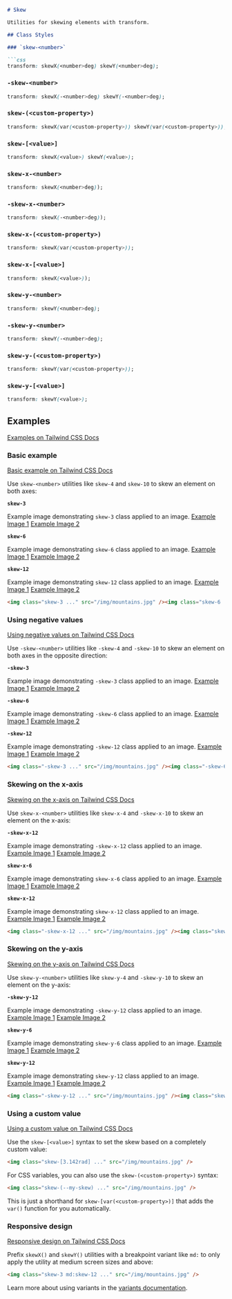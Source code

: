 ```markdown
# Skew

Utilities for skewing elements with transform.

## Class Styles

### `skew-<number>`

```css
transform: skewX(<number>deg) skewY(<number>deg);
```

### `-skew-<number>`

```css
transform: skewX(-<number>deg) skewY(-<number>deg);
```

### `skew-(<custom-property>)`

```css
transform: skewX(var(<custom-property>)) skewY(var(<custom-property>));
```

### `skew-[<value>]`

```css
transform: skewX(<value>) skewY(<value>);
```

### `skew-x-<number>`

```css
transform: skewX(<number>deg));
```

### `-skew-x-<number>`

```css
transform: skewX(-<number>deg));
```

### `skew-x-(<custom-property>)`

```css
transform: skewX(var(<custom-property>));
```

### `skew-x-[<value>]`

```css
transform: skewX(<value>));
```

### `skew-y-<number>`

```css
transform: skewY(<number>deg);
```

### `-skew-y-<number>`

```css
transform: skewY(-<number>deg);
```

### `skew-y-(<custom-property>)`

```css
transform: skewY(var(<custom-property>));
```

### `skew-y-[<value>]`

```css
transform: skewY(<value>);
```

## Examples

[Examples on Tailwind CSS Docs](https://tailwindcss.com/docs/skew#examples)

### Basic example

[Basic example on Tailwind CSS Docs](https://tailwindcss.com/docs/skew#basic-example)

Use `skew-<number>` utilities like `skew-4` and `skew-10` to skew an element on both axes:

**`skew-3`**

Example image demonstrating `skew-3` class applied to an image.
[Example Image 1](https://images.unsplash.com/photo-1554629947-334ff61d85dc?ixid=MnwxMjA3fDB8MHxwaG90by1wYWdlfHx8fGVufDB8fHx8&ixlib=rb-1.2.1&auto=format&fit=crop&w=1000&h=1000&q=90)
[Example Image 2](https://images.unsplash.com/photo-1554629947-334ff61d85dc?ixid=MnwxMjA3fDB8MHxwaG90by1wYWdlfHx8fGVufDB8fHx8&ixlib=rb-1.2.1&auto=format&fit=crop&w=1000&h=1000&q=90)

**`skew-6`**

Example image demonstrating `skew-6` class applied to an image.
[Example Image 1](https://images.unsplash.com/photo-1554629947-334ff61d85dc?ixid=MnwxMjA3fDB8MHxwaG90by1wYWdlfHx8fGVufDB8fHx8&ixlib=rb-1.2.1&auto=format&fit=crop&w=1000&h=1000&q=90)
[Example Image 2](https://images.unsplash.com/photo-1554629947-334ff61d85dc?ixid=MnwxMjA3fDB8MHxwaG0dby1wYWdlfHx8fGVufDB8fHx8&ixlib=rb-1.2.1&auto=format&fit=crop&w=1000&h=1000&q=90)

**`skew-12`**

Example image demonstrating `skew-12` class applied to an image.
[Example Image 1](https://images.unsplash.com/photo-1554629947-334ff61d85dc?ixid=MnwxMjA3fDB8MHxwaG90by1wYWdlfHx8fGVufDB8fHx8&ixlib=rb-1.2.1&auto=format&fit=crop&w=1000&h=1000&q=90)
[Example Image 2](https://images.unsplash.com/photo-1554629947-334ff61d85dc?ixid=MnwxMjA3fDB8MHxwaG90by1wYWdlfHx8fGVufDB8fHx8&ixlib=rb-1.2.1&auto=format&fit=crop&w=1000&h=1000&q=90)

```html
<img class="skew-3 ..." src="/img/mountains.jpg" /><img class="skew-6 ..." src="/img/mountains.jpg" /><img class="skew-12 ..." src="/img/mountains.jpg" />
```

### Using negative values

[Using negative values on Tailwind CSS Docs](https://tailwindcss.com/docs/skew#using-negative-values)

Use `-skew-<number>` utilities like `-skew-4` and `-skew-10` to skew an element on both axes in the opposite direction:

**`-skew-3`**

Example image demonstrating `-skew-3` class applied to an image.
[Example Image 1](https://images.unsplash.com/photo-1554629947-334ff61d85dc?ixid=MnwxMjA3fDB8MHxwaG90by1wYWdlfHx8fGVufDB8fHx8&ixlib=rb-1.2.1&auto=format&fit=crop&w=1000&h=1000&q=90)
[Example Image 2](https://images.unsplash.com/photo-1554629947-334ff61d85dc?ixid=MnwxMjA3fDB8MHxwaG0dby1wYWdlfHx8fGVufDB8fHx8&ixlib=rb-1.2.1&auto=format&fit=crop&w=1000&h=1000&q=90)

**`-skew-6`**

Example image demonstrating `-skew-6` class applied to an image.
[Example Image 1](https://images.unsplash.com/photo-1554629947-334ff61d85dc?ixid=MnwxMjA3fDB8MHxwaG0dby1wYWdlfHx8fGVufDB8fHx8&ixlib=rb-1.2.1&auto=format&fit=crop&w=1000&h=1000&q=90)
[Example Image 2](https://images.unsplash.com/photo-1554629947-334ff61d85dc?ixid=MnwxMjA3fDB8MHxwaG0dby1wYWdlfHx8fGVufDB8fHx8&ixlib=rb-1.2.1&auto=format&fit=crop&w=1000&h=1000&q=90)

**`-skew-12`**

Example image demonstrating `-skew-12` class applied to an image.
[Example Image 1](https://images.unsplash.com/photo-1554629947-334ff61d85dc?ixid=MnwxMjA3fDB8MHxwaG0dby1wYWdlfHx8fGVufDB8fHx8&ixlib=rb-1.2.1&auto=format&fit=crop&w=1000&h=1000&q=90)
[Example Image 2](https://images.unsplash.com/photo-1554629947-334ff61d85dc?ixid=MnwxMjA3fDB8MHxwaG0dby1wYWdlfHx8fGVufDB8fHx8&ixlib=rb-1.2.1&auto=format&fit=crop&w=1000&h=1000&q=90)

```html
<img class="-skew-3 ..." src="/img/mountains.jpg" /><img class="-skew-6 ..." src="/img/mountains.jpg" /><img class="-skew-12 ..." src="/img/mountains.jpg" />
```

### Skewing on the x-axis

[Skewing on the x-axis on Tailwind CSS Docs](https://tailwindcss.com/docs/skew#skewing-on-the-x-axis)

Use `skew-x-<number>` utilities like `skew-x-4` and `-skew-x-10` to skew an element on the x-axis:

**`-skew-x-12`**

Example image demonstrating `-skew-x-12` class applied to an image.
[Example Image 1](https://images.unsplash.com/photo-1554629947-334ff61d85dc?ixid=MnwxMjA3fDB8MHxwaG0dby1wYWdlfHx8fGVufDB8fHx8&ixlib=rb-1.2.1&auto=format&fit=crop&w=1000&h=1000&q=90)
[Example Image 2](https://images.unsplash.com/photo-1554629947-334ff61d85dc?ixid=MnwxMjA3fDB8MHxwaG0dby1wYWdlfHx8fGVufDB8fHx8&ixlib=rb-1.2.1&auto=format&fit=crop&w=1000&h=1000&q=90)

**`skew-x-6`**

Example image demonstrating `skew-x-6` class applied to an image.
[Example Image 1](https://images.unsplash.com/photo-1554629947-334ff61d85dc?ixid=MnwxMjA3fDB8MHxwaG0dby1wYWdlfHx8fGVufDB8fHx8&ixlib=rb-1.2.1&auto=format&fit=crop&w=1000&h=1000&q=90)
[Example Image 2](https://images.unsplash.com/photo-1554629947-334ff61d85dc?ixid=MnwxMjA3fDB8MHxwaG0dby1wYWdlfHx8fGVufDB8fHx8&ixlib=rb-1.2.1&auto=format&fit=crop&w=1000&h=1000&q=90)

**`skew-x-12`**

Example image demonstrating `skew-x-12` class applied to an image.
[Example Image 1](https://images.unsplash.com/photo-1554629947-334ff61d85dc?ixid=MnwxMjA3fDB8MHxwaG0dby1wYWdlfHx8fGVufDB8fHx8&ixlib=rb-1.2.1&auto=format&fit=crop&w=1000&h=1000&q=90)
[Example Image 2](https://images.unsplash.com/photo-1554629947-334ff61d85dc?ixid=MnwxMjA3fDB8MHxwaG0dby1wYWdlfHx8fGVufDB8fHx8&ixlib=rb-1.2.1&auto=format&fit=crop&w=1000&h=1000&q=90)

```html
<img class="-skew-x-12 ..." src="/img/mountains.jpg" /><img class="skew-x-6 ..." src="/img/mountains.jpg" /><img class="skew-x-12 ..." src="/img/mountains.jpg" />
```

### Skewing on the y-axis

[Skewing on the y-axis on Tailwind CSS Docs](https://tailwindcss.com/docs/skew#skewing-on-the-y-axis)

Use `skew-y-<number>` utilities like `skew-y-4` and `-skew-y-10` to skew an element on the y-axis:

**`-skew-y-12`**

Example image demonstrating `-skew-y-12` class applied to an image.
[Example Image 1](https://images.unsplash.com/photo-1554629947-334ff61d85dc?ixid=MnwxMjA3fDB8MHxwaG0dby1wYWdlfHx8fGVufDB8fHx8&ixlib=rb-1.2.1&auto=format&fit=crop&w=1000&h=1000&q=90)
[Example Image 2](https://images.unsplash.com/photo-1554629947-334ff61d85dc?ixid=MnwxMjA3fDB8MHxwaG0dby1wYWdlfHx8fGVufDB8fHx8&ixlib=rb-1.2.1&auto=format&fit=crop&w=1000&h=1000&q=90)

**`skew-y-6`**

Example image demonstrating `skew-y-6` class applied to an image.
[Example Image 1](https://images.unsplash.com/photo-1554629947-334ff61d85dc?ixid=MnwxMjA3fDB8MHxwaG0dby1wYWdlfHx8fGVufDB8fHx8&ixlib=rb-1.2.1&auto=format&fit=crop&w=1000&h=1000&q=90)
[Example Image 2](https://images.unsplash.com/photo-1554629947-334ff61d85dc?ixid=MnwxMjA3fDB8MHxwaG0dby1wYWdlfHx8fGVufDB8fHx8&ixlib=rb-1.2.1&auto=format&fit=crop&w=1000&h=1000&q=90)

**`skew-y-12`**

Example image demonstrating `skew-y-12` class applied to an image.
[Example Image 1](https://images.unsplash.com/photo-1554629947-334ff61d85dc?ixid=MnwxMjA3fDB8MHxwaG0dby1wYWdlfHx8fGVufDB8fHx8&ixlib=rb-1.2.1&auto=format&fit=crop&w=1000&h=1000&q=90)
[Example Image 2](https://images.unsplash.com/photo-1554629947-334ff61d85dc?ixid=MnwxMjA3fDB8MHxwaG0dby1wYWdlfHx8fGVufDB8fHx8&ixlib=rb-1.2.1&auto=format&fit=crop&w=1000&h=1000&q=90)

```html
<img class="-skew-y-12 ..." src="/img/mountains.jpg" /><img class="skew-y-6 ..." src="/img/mountains.jpg" /><img class="skew-y-12 ..." src="/img/mountains.jpg" />
```

### Using a custom value

[Using a custom value on Tailwind CSS Docs](https://tailwindcss.com/docs/skew#using-a-custom-value)

Use the `skew-[<value>]` syntax to set the skew based on a completely custom value:

```html
<img class="skew-[3.142rad] ..." src="/img/mountains.jpg" />
```

For CSS variables, you can also use the `skew-(<custom-property>)` syntax:

```html
<img class="skew-(--my-skew) ..." src="/img/mountains.jpg" />
```

This is just a shorthand for `skew-[var(<custom-property>)]` that adds the `var()` function for you automatically.

### Responsive design

[Responsive design on Tailwind CSS Docs](https://tailwindcss.com/docs/skew#responsive-design)

Prefix `skewX()` and `skewY()` utilities with a breakpoint variant like `md:` to only apply the utility at medium screen sizes and above:

```html
<img class="skew-3 md:skew-12 ..." src="/img/mountains.jpg" />
```

Learn more about using variants in the [variants documentation](https://tailwindcss.com/docs/hover-focus-and-other-states).
```
